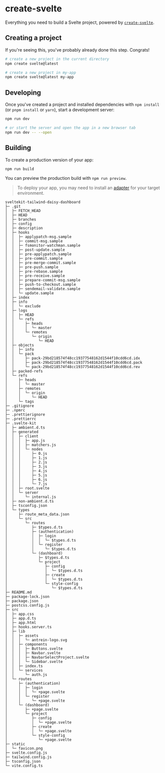 # create-svelte

Everything you need to build a Svelte project, powered by [`create-svelte`](https://github.com/sveltejs/kit/tree/main/packages/create-svelte).

## Creating a project

If you're seeing this, you've probably already done this step. Congrats!

```bash
# create a new project in the current directory
npm create svelte@latest

# create a new project in my-app
npm create svelte@latest my-app
```

## Developing

Once you've created a project and installed dependencies with `npm install` (or `pnpm install` or `yarn`), start a development server:

```bash
npm run dev

# or start the server and open the app in a new browser tab
npm run dev -- --open
```

## Building

To create a production version of your app:

```bash
npm run build
```

You can preview the production build with `npm run preview`.

> To deploy your app, you may need to install an [adapter](https://kit.svelte.dev/docs/adapters) for your target environment.

```
sveltekit-tailwind-daisy-dashboard
├─ .git
│  ├─ FETCH_HEAD
│  ├─ HEAD
│  ├─ branches
│  ├─ config
│  ├─ description
│  ├─ hooks
│  │  ├─ applypatch-msg.sample
│  │  ├─ commit-msg.sample
│  │  ├─ fsmonitor-watchman.sample
│  │  ├─ post-update.sample
│  │  ├─ pre-applypatch.sample
│  │  ├─ pre-commit.sample
│  │  ├─ pre-merge-commit.sample
│  │  ├─ pre-push.sample
│  │  ├─ pre-rebase.sample
│  │  ├─ pre-receive.sample
│  │  ├─ prepare-commit-msg.sample
│  │  ├─ push-to-checkout.sample
│  │  ├─ sendemail-validate.sample
│  │  └─ update.sample
│  ├─ index
│  ├─ info
│  │  └─ exclude
│  ├─ logs
│  │  ├─ HEAD
│  │  └─ refs
│  │     ├─ heads
│  │     │  └─ master
│  │     └─ remotes
│  │        └─ origin
│  │           └─ HEAD
│  ├─ objects
│  │  ├─ info
│  │  └─ pack
│  │     ├─ pack-29bd218574f48cc19377548162d1544f10cdd6cd.idx
│  │     ├─ pack-29bd218574f48cc19377548162d1544f10cdd6cd.pack
│  │     └─ pack-29bd218574f48cc19377548162d1544f10cdd6cd.rev
│  ├─ packed-refs
│  └─ refs
│     ├─ heads
│     │  └─ master
│     ├─ remotes
│     │  └─ origin
│     │     └─ HEAD
│     └─ tags
├─ .gitignore
├─ .npmrc
├─ .prettierignore
├─ .prettierrc
├─ .svelte-kit
│  ├─ ambient.d.ts
│  ├─ generated
│  │  ├─ client
│  │  │  ├─ app.js
│  │  │  ├─ matchers.js
│  │  │  └─ nodes
│  │  │     ├─ 0.js
│  │  │     ├─ 1.js
│  │  │     ├─ 2.js
│  │  │     ├─ 3.js
│  │  │     ├─ 4.js
│  │  │     ├─ 5.js
│  │  │     ├─ 6.js
│  │  │     └─ 7.js
│  │  ├─ root.svelte
│  │  └─ server
│  │     └─ internal.js
│  ├─ non-ambient.d.ts
│  ├─ tsconfig.json
│  └─ types
│     ├─ route_meta_data.json
│     └─ src
│        └─ routes
│           ├─ $types.d.ts
│           ├─ (authentication)
│           │  ├─ login
│           │  │  └─ $types.d.ts
│           │  └─ register
│           │     └─ $types.d.ts
│           └─ (dashboard)
│              ├─ $types.d.ts
│              └─ project
│                 ├─ config
│                 │  └─ $types.d.ts
│                 ├─ create
│                 │  └─ $types.d.ts
│                 └─ style-config
│                    └─ $types.d.ts
├─ README.md
├─ package-lock.json
├─ package.json
├─ postcss.config.js
├─ src
│  ├─ app.css
│  ├─ app.d.ts
│  ├─ app.html
│  ├─ hooks.server.ts
│  ├─ lib
│  │  ├─ assets
│  │  │  └─ antrein-logo.svg
│  │  ├─ components
│  │  │  ├─ Buttons.svelte
│  │  │  ├─ Navbar.svelte
│  │  │  ├─ NavbarSelectProject.svelte
│  │  │  └─ Sidebar.svelte
│  │  ├─ index.ts
│  │  └─ services
│  │     └─ auth.js
│  └─ routes
│     ├─ (authentication)
│     │  ├─ login
│     │  │  └─ +page.svelte
│     │  └─ register
│     │     └─ +page.svelte
│     └─ (dashboard)
│        ├─ +page.svelte
│        └─ project
│           ├─ config
│           │  └─ +page.svelte
│           ├─ create
│           │  └─ +page.svelte
│           └─ style-config
│              └─ +page.svelte
├─ static
│  └─ favicon.png
├─ svelte.config.js
├─ tailwind.config.js
├─ tsconfig.json
└─ vite.config.ts

```